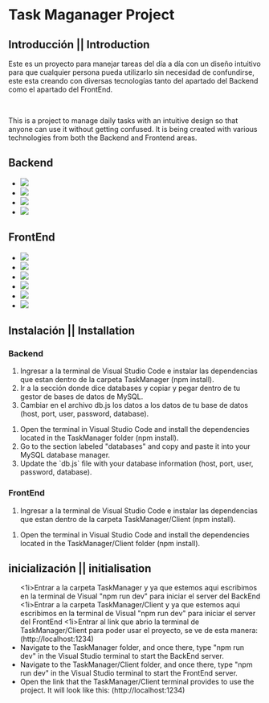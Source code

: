 <h1>Task Maganager Project</h1>
<h2>Introducción || Introduction</h2>
<p>Este es un proyecto para manejar tareas del día a día con un diseño intuitivo para que cualquier persona pueda utilizarlo sin necesidad de confundirse, este esta creando con diversas tecnologías tanto del apartado del Backend como el apartado del FrontEnd.</p><br/>

<p>This is a project to manage daily tasks with an intuitive design so that anyone can use it without getting confused. It is being created with various technologies from both the Backend and Frontend areas.</p>
<h2>Backend</h2>
<ul>
  <li><img src="https://img.shields.io/badge/-Node.js-339933?style=flat&logo=node.js&logoColor=white" /></li>
  <li><img src="https://img.shields.io/badge/-Express.js-000000?style=flat&logo=express&logoColor=white" /></li>
  <li><img src="https://img.shields.io/badge/-MySQL-4479A1?style=flat&logo=mysql&logoColor=white" /></li>
  <li><img src="https://img.shields.io/badge/-Docker-2496ED?style=flat&logo=docker&logoColor=white" /></li>
</ul>
<h2>FrontEnd</h2>
<ul>
  <li><img src="https://img.shields.io/badge/-HTML5-E34F26?style=flat&logo=html5&logoColor=white" /></li>
  <li><img src="https://img.shields.io/badge/-CSS3-1572B6?style=flat&logo=css3&logoColor=white" /></li>
  <li><img src="https://img.shields.io/badge/-JavaScript-F7DF1E?style=flat&logo=javascript&logoColor=black" /></li>
  <li><img src="https://img.shields.io/badge/-React-61DAFB?style=flat&logo=react&logoColor=black" /></li> 
  <li><img src="https://img.shields.io/badge/-Axios-5A29E4?style=flat&logo=axios&logoColor=white" /></li>
  <li><img src="https://img.shields.io/badge/-Formik-005F56?style=flat&logo=formik&logoColor=white" /></li>
</ul>

<h2>Instalación || Installation</h2>
<h3>Backend</h3>
<ol>
  <li>Ingresar a la terminal de Visual Studio Code e instalar las dependencias que estan dentro de la carpeta TaskManager (npm install).</li>
  <li>Ir a la sección donde dice databases y copiar y pegar dentro de tu gestor de bases de datos de MySQL.</li> 
  <li>Cambiar en el archivo db.js los datos a los datos de tu base de datos (host, port, user, password, database).</li>
</ol>

<ol>
  <li>Open the terminal in Visual Studio Code and install the dependencies located in the TaskManager folder (npm install).</li>
  <li>Go to the section labeled "databases" and copy and paste it into your MySQL database manager.</li>
  <li>Update the `db.js` file with your database information (host, port, user, password, database).</li>
</ol>

<h3>FrontEnd</h3>
<ol>
  <li>Ingresar a la terminal de Visual Studio Code e instalar las dependencias que estan dentro de la carpeta TaskManager/Client (npm install).</li>
</ol>

<ol>
  <li>Open the terminal in Visual Studio Code and install the dependencies located in the TaskManager/Client folder (npm install).</li>
</ol>

<h2>inicialización || initialisation</h2>
<ul>
  <1i>Entrar a la carpeta TaskManager y ya que estemos aqui escribimos en la terminal de Visual "npm run dev" para iniciar el server del BackEnd</li>
  <1i>Entrar a la carpeta TaskManager/Client y ya que estemos aqui escribimos en la terminal de Visual "npm run dev" para iniciar el server del FrontEnd</li>
  <1i>Entrar al link que abrio la terminal de TaskManager/Client para poder usar el proyecto, se ve de esta manera: (http://localhost:1234)</li>
<br/>

  <li>Navigate to the TaskManager folder, and once there, type "npm run dev" in the Visual Studio terminal to start the BackEnd server.</li>
  <li>Navigate to the TaskManager/Client folder, and once there, type "npm run dev" in the Visual Studio terminal to start the FrontEnd server.</li>
  <li>Open the link that the TaskManager/Client terminal provides to use the project. It will look like this: (http://localhost:1234)</li>
</ul>
